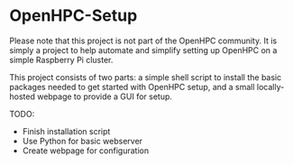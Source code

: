# OpenHPC-Setup

Please note that this project is not part of the OpenHPC community.  It is simply a project to help automate and simplify setting up OpenHPC on a simple Raspberry Pi cluster.

This project consists of two parts:  a simple shell script to install the basic packages needed to get started with OpenHPC setup,  and a small locally-hosted webpage to provide a GUI for setup.

TODO:
* Finish installation script
* Use Python for basic webserver
* Create webpage for configuration
